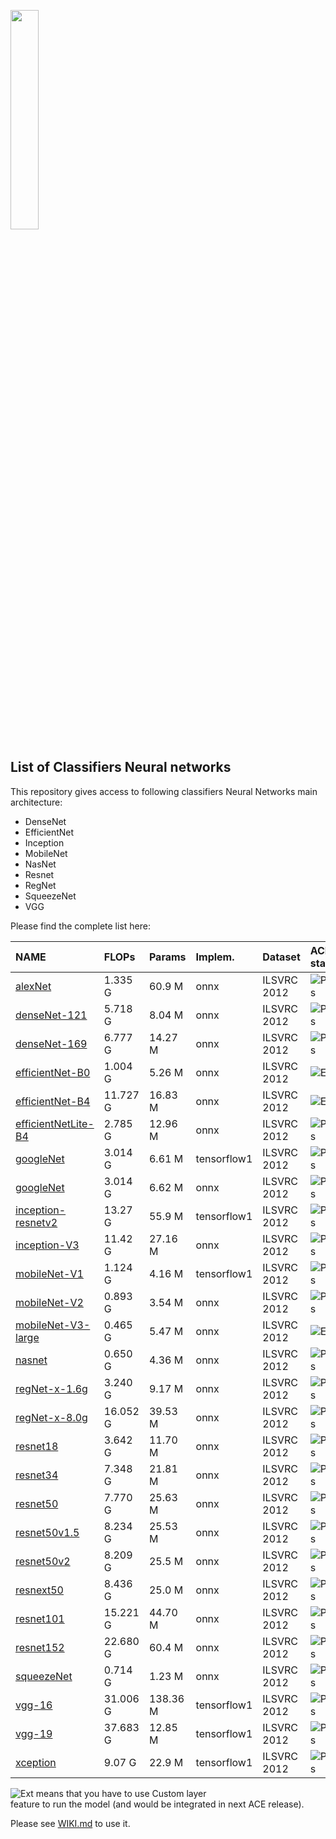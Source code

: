 <img width="30%" src="https://upload.wikimedia.org/wikipedia/commons/4/46/Logo-KALRAY.png"></a>

## List of Classifiers Neural networks
This repository gives access to following classifiers Neural Networks main architecture:
* DenseNet
* EfficientNet
* Inception
* MobileNet
* NasNet
* Resnet
* RegNet
* SqueezeNet
* VGG

Please find the complete list here:

| NAME                                         | FLOPs    | Params   | Implem.     | Dataset     | ACE status                                             |
|:---------------------------------------------|:---------|:---------|:------------|-------------|:-------------------------------------------------------|
| [alexNet](./alexnet)                         | 1.335 G  | 60.9 M   | onnx        | ILSVRC 2012 | ![Pass](https://img.shields.io/badge/ACE5.1-pass-g)    |
| [denseNet-121](./densenet-121)               | 5.718 G  | 8.04 M   | onnx        | ILSVRC 2012 | ![Pass](https://img.shields.io/badge/ACE5.1-pass-g)    |
| [denseNet-169](./densenet-169)               | 6.777 G  | 14.27 M  | onnx        | ILSVRC 2012 | ![Pass](https://img.shields.io/badge/ACE5.1-pass-g)    |
| [efficientNet-B0](./efficientnet-b0)         | 1.004 G  | 5.26 M   | onnx        | ILSVRC 2012 | ![Ext](https://img.shields.io/badge/ACE5.1-ext-orange) |
| [efficientNet-B4](./efficientnet-b4)         | 11.727 G | 16.83 M  | onnx        | ILSVRC 2012 | ![Ext](https://img.shields.io/badge/ACE5.1-ext-orange) |
| [efficientNetLite-B4](./efficientnetlite-b4) | 2.785 G  | 12.96 M  | onnx        | ILSVRC 2012 | ![Pass](https://img.shields.io/badge/ACE5.1-pass-g)    |
| [googleNet](./googlenet)                     | 3.014 G  | 6.61 M   | tensorflow1 | ILSVRC 2012 | ![Pass](https://img.shields.io/badge/ACE5.1-pass-g)    |
| [googleNet](./googlenet)                     | 3.014 G  | 6.62 M   | onnx        | ILSVRC 2012 | ![Pass](https://img.shields.io/badge/ACE5.1-pass-g)    |
| [inception-resnetv2](./inception-resnetv2)   | 13.27 G  | 55.9 M   | tensorflow1 | ILSVRC 2012 | ![Pass](https://img.shields.io/badge/ACE5.1-pass-g)    |
| [inception-V3](./inception-v3)               | 11.42 G  | 27.16 M  | onnx        | ILSVRC 2012 | ![Pass](https://img.shields.io/badge/ACE5.1-pass-g)    |
| [mobileNet-V1](./mobilenet-v1)               | 1.124 G  | 4.16 M   | tensorflow1 | ILSVRC 2012 | ![Pass](https://img.shields.io/badge/ACE5.1-pass-g)    |
| [mobileNet-V2](./mobilenet-v2)               | 0.893 G  | 3.54 M   | onnx        | ILSVRC 2012 | ![Pass](https://img.shields.io/badge/ACE5.1-pass-g)    |
| [mobileNet-V3-large](./mobilenet-v3-large)   | 0.465 G  | 5.47 M   | onnx        | ILSVRC 2012 | ![Ext](https://img.shields.io/badge/ACE5.1-ext-orange) |
| [nasnet](./nasnet)                           | 0.650 G  | 4.36 M   | onnx        | ILSVRC 2012 | ![Pass](https://img.shields.io/badge/ACE5.1-pass-g)    |
| [regNet-x-1.6g](./regNet-x-1.6g)             | 3.240 G  | 9.17 M   | onnx        | ILSVRC 2012 | ![Pass](https://img.shields.io/badge/ACE5.1-pass-g)    |
| [regNet-x-8.0g](./regNet-x-8.0g)             | 16.052 G | 39.53 M  | onnx        | ILSVRC 2012 | ![Pass](https://img.shields.io/badge/ACE5.1-pass-g)    |
| [resnet18](./resnet18)                       | 3.642 G  | 11.70 M  | onnx        | ILSVRC 2012 | ![Pass](https://img.shields.io/badge/ACE5.1-pass-g)    |
| [resnet34](./resnet34)                       | 7.348 G  | 21.81 M  | onnx        | ILSVRC 2012 | ![Pass](https://img.shields.io/badge/ACE5.1-pass-g)    |
| [resnet50](./resnet50)                       | 7.770 G  | 25.63 M  | onnx        | ILSVRC 2012 | ![Pass](https://img.shields.io/badge/ACE5.1-pass-g)    |
| [resnet50v1.5](./resnet50v1.5)               | 8.234 G  | 25.53 M  | onnx        | ILSVRC 2012 | ![Pass](https://img.shields.io/badge/ACE5.1-pass-g)    |
| [resnet50v2](./resnet50v2)                   | 8.209 G  | 25.5 M   | onnx        | ILSVRC 2012 | ![Pass](https://img.shields.io/badge/ACE5.1-pass-g)    |
| [resnext50](./resnext50)                     | 8.436 G  | 25.0 M   | onnx        | ILSVRC 2012 | ![Pass](https://img.shields.io/badge/ACE5.1-pass-g)    |
| [resnet101](./resnet101)                     | 15.221 G | 44.70 M  | onnx        | ILSVRC 2012 | ![Pass](https://img.shields.io/badge/ACE5.1-pass-g)    |
| [resnet152](./resnet152)                     | 22.680 G | 60.4 M   | onnx        | ILSVRC 2012 | ![Pass](https://img.shields.io/badge/ACE5.1-pass-g)    |
| [squeezeNet](./squeezenet)                   | 0.714 G  | 1.23 M   | onnx        | ILSVRC 2012 | ![Pass](https://img.shields.io/badge/ACE5.1-pass-g)    |
| [vgg-16](./vgg-16)                           | 31.006 G | 138.36 M | tensorflow1 | ILSVRC 2012 | ![Pass](https://img.shields.io/badge/ACE5.1-pass-g)    |
| [vgg-19](./vgg-19)                           | 37.683 G | 12.85 M  | tensorflow1 | ILSVRC 2012 | ![Pass](https://img.shields.io/badge/ACE5.1-pass-g)    |
| [xception](./xception)                       | 9.07 G   | 22.9 M   | tensorflow1 | ILSVRC 2012 | ![Pass](https://img.shields.io/badge/ACE5.1-pass-g)    |


![Ext](https://img.shields.io/badge/ACE5.1-ext-yellow) means that you have to use Custom layer \
feature to run the model (and would be integrated in next ACE release).

Please see [WIKI.md](../../WIKI.md) to use it.
